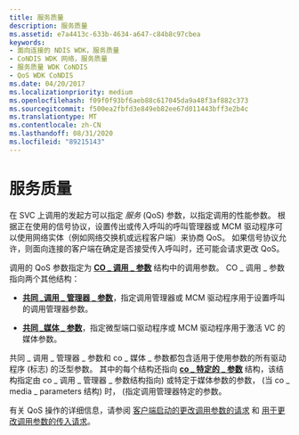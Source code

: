 ```yaml
---
title: 服务质量
description: 服务质量
ms.assetid: e7a4413c-633b-4634-a647-c84b8c97cbea
keywords:
- 面向连接的 NDIS WDK，服务质量
- CoNDIS WDK 网络，服务质量
- 服务质量 WDK CoNDIS
- QoS WDK CoNDIS
ms.date: 04/20/2017
ms.localizationpriority: medium
ms.openlocfilehash: f09f0f93bf6aeb88c617045da9a48f3af882c373
ms.sourcegitcommit: f500ea2fbfd3e849eb82ee67d011443bff3e2b4c
ms.translationtype: MT
ms.contentlocale: zh-CN
ms.lasthandoff: 08/31/2020
ms.locfileid: "89215143"
---
```

# <a name="quality-of-service"></a>服务质量





在 SVC 上调用的发起方可以指定 *服务* (QoS) 参数，以指定调用的性能参数。 根据正在使用的信号协议，设置传出或传入呼叫的呼叫管理器或 MCM 驱动程序可以使用网络实体（例如网络交换机或远程客户端）来协商 QoS。 如果信号协议允许，则面向连接的客户端在确定是否接受传入呼叫时，还可能会请求更改 QoS。

调用的 QoS 参数指定为 [**CO \_ 调用 \_ 参数**](/previous-versions/windows/hardware/network/ff545384(v=vs.85)) 结构中的调用参数。 CO \_ 调用 \_ 参数指向两个其他结构：

-   [**共同 \_调用 \_ 管理器 \_ 参数**](/previous-versions/windows/hardware/network/ff545381(v=vs.85))，指定调用管理器或 MCM 驱动程序用于设置呼叫的调用管理器参数。

-   [**共同 \_媒体 \_ 参数**](/previous-versions/windows/hardware/network/ff545388(v=vs.85))，指定微型端口驱动程序或 MCM 驱动程序用于激活 VC 的媒体参数。

共同 \_ 调用 \_ 管理器 \_ 参数和 co \_ 媒体 \_ 参数都包含适用于使用参数的所有驱动程序 (标志) 的泛型参数。 其中的每个结构还指向 [**co \_ 特定的 \_ 参数**](/previous-versions/windows/hardware/network/ff545396(v=vs.85)) 结构，该结构指定由 co \_ 调用 \_ 管理器 \_ 参数结构指向) 或特定于媒体参数的参数， (当 co \_ media \_ parameters 结构) 时， (指定调用管理器特定的参数。

有关 QoS 操作的详细信息，请参阅 [客户端启动的更改调用参数的请求](client-initiated-request-to-change-call-parameters.md) 和 [用于更改调用参数的传入请求](incoming-request-to-change-call-parameters.md)。

 

